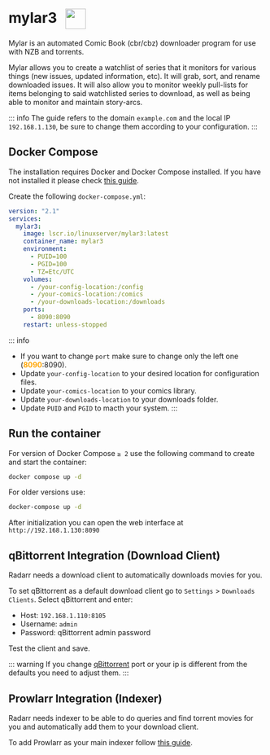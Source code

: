 # mylar3 <img src="/mylar3-icon.png" width="40" height="40" style="display:inline-block; vertical-align: middle; margin-left:10px;">


Mylar is an automated Comic Book (cbr/cbz) downloader program for use with NZB and torrents.

Mylar allows you to create a watchlist of series that it monitors for various things (new issues, updated information, etc). It will grab, sort, and rename downloaded issues. It will also allow you to monitor weekly pull-lists for items belonging to said watchlisted series to download, as well as being able to monitor and maintain story-arcs.

::: info
The guide refers to the domain <code>example.com</code> and the local IP <code>192.168.1.130</code>, be sure to change them according to your configuration.
:::

## Docker Compose
The installation requires Docker and Docker Compose installed. If you have not installed it please check [this guide](/docker/install.md).

Create the following <code>docker-compose.yml</code>:
```yml
version: "2.1"
services:
  mylar3:
    image: lscr.io/linuxserver/mylar3:latest
    container_name: mylar3
    environment:
      - PUID=100
      - PGID=100
      - TZ=Etc/UTC
    volumes:
      - /your-config-location:/config
      - /your-comics-location:/comics
      - /your-downloads-location:/downloads
    ports:
      - 8090:8090
    restart: unless-stopped
```

::: info
* If you want to change <code>port</code> make sure to change only the left one (<span style="color:orange"><strong>8090</strong></span>:8090).
* Update <code>your-config-location</code> to your desired location for configuration files.
* Update <code>your-comics-location</code> to your comics library.
* Update <code>your-downloads-location</code> to your downloads folder.
* Update <code>PUID</code> and <code>PGID</code> to macth your system.
:::

## Run the container
For version of Docker Compose <code>≥ 2</code> use the following command to create and start the container:
```bash
docker compose up -d
```
For older versions use:
```bash
docker-compose up -d
```

After initialization you can open the web interface at <code>ht<span>tp://</span>192.168.1.130:8090</code>

## qBittorrent Integration (Download Client)
Radarr needs a download client to automatically downloads movies for you.

To set qBittorrent as a default download client go to <code>Settings</code> > <code>Downloads Clients</code>. Select qBittorrent and enter:
* Host: <code>192.168.1.110:8105</code>
* Username: <code>admin</code>
* Password: qBittorrent admin password

Test the client and save.

::: warning
If you change [qBittorrent](/media-docs-files/services/qbittorrent#docker-compose) port or your ip is different from the defaults you need to adjust them.
:::

## Prowlarr Integration (Indexer)
Radarr needs indexer to be able to do queries and find torrent movies for you and automatically add them to your download client.

To add Prowlarr as your main indexer follow [this guide](/media-docs-files/services/prowlarr#radarr-and-sonarr-integration).